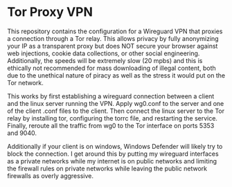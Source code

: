 # Tor Proxy VPN
This repository contains the configuration for a Wireguard VPN that proxies a connection through a Tor relay. This allows privacy by fully anonymizing your IP as a transparent proxy but does NOT secure your browser against web injections, cookie data collections, or other social engineering. Additionally, the speeds will be extremely slow (20 mpbs) and this is ethically not recommended for mass downloading of illegal content, both due to the unethical nature of piracy as well as the stress it would put on the Tor network. 

This works by first establishing a wireguard connection between a client and the linux server running the VPN. Apply wg0.conf to the server and one of the client .conf files to the client. Then connect the linux server to the Tor relay by installing tor, configuring the torrc file, and restarting the service. Finally, reroute all the traffic from wg0 to the Tor interface on ports 5353 and 9040.

Additionally if your client is on windows, Windows Defender will likely try to block the connection. I get around this by putting my wireguard interfaces as a private networks while my internet is on public networks and limiting the firewall rules on private networks while leaving the public network firewalls as overly aggressive.

